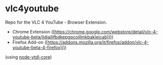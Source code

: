 # vlc4youtube
Repo for the VLC 4 YouTube - Browser Extension.

 - Chrome Extension ([https://chrome.google.com/webstore/detail/vlc-4-youtube-beta/jldiailifbdkepgpcojllmkbakleicab]())
 - Firefox Add-on ([https://addons.mozilla.org/it/firefox/addon/vlc-4-youtube-beta-4-firefox]())

(using [node-ytdl-core](https://github.com/fent/node-ytdl-core))
